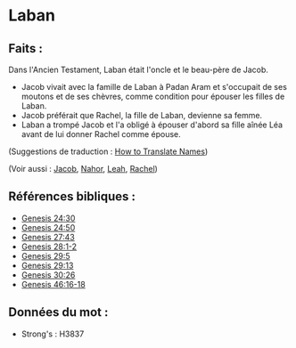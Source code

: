 # Laban

## Faits :

Dans l'Ancien Testament, Laban était l'oncle et le beau-père de Jacob.

* Jacob vivait avec la famille de Laban à Padan Aram et s'occupait de ses moutons et de ses chèvres, comme condition pour épouser les filles de Laban.
* Jacob préférait que Rachel, la fille de Laban, devienne sa femme.
* Laban a trompé Jacob et l'a obligé à épouser d'abord sa fille aînée Léa avant de lui donner Rachel comme épouse.

(Suggestions de traduction : [How to Translate Names](rc://en/ta/man/translate/translate-names))

(Voir aussi : [Jacob](../names/jacob.md), [Nahor](../names/nahor.md), [Leah](../names/leah.md), [Rachel](../names/rachel.md))

## Références bibliques :

* [Genesis 24:30](rc://en/tn/help/gen/24/30)
* [Genesis 24:50](rc://en/tn/help/gen/24/50)
* [Genesis 27:43](rc://en/tn/help/gen/27/43)
* [Genesis 28:1-2](rc://en/tn/help/gen/28/01)
* [Genesis 29:5](rc://en/tn/help/gen/29/05)
* [Genesis 29:13](rc://en/tn/help/gen/29/13)
* [Genesis 30:26](rc://en/tn/help/gen/30/26)
* [Genesis 46:16-18](rc://en/tn/help/gen/46/16)

## Données du mot :

* Strong's : H3837
